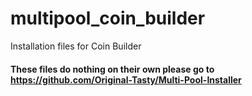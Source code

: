 # multipool_coin_builder
Installation files for Coin Builder

#### These files do nothing on their own please go to https://github.com/Original-Tasty/Multi-Pool-Installer
